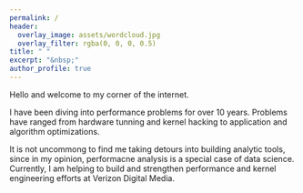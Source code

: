 ```yaml
---
permalink: /
header:
  overlay_image: assets/wordcloud.jpg
  overlay_filter: rgba(0, 0, 0, 0.5)
title: " "
excerpt: "&nbsp;"
author_profile: true
---
```


Hello and welcome to my corner of the internet.

I have been diving into performance problems for over 10 years. Problems have ranged from hardware tunning and kernel hacking to application and algorithm optimizations.
 
It is not uncommong to find me taking detours into building analytic tools, since in my opinion, performacne analysis is a special case of data science. Currently, I am helping to build and strengthen performance and kernel engineering efforts at Verizon Digital Media.


